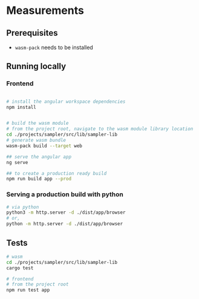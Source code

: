 # Measurements

## Prerequisites

- `wasm-pack` needs to be installed

## Running locally

### Frontend

```bash

# install the angular workspace dependencies
npm install


# build the wasm module
# from the project root, navigate to the wasm module library location
cd ./projects/sampler/src/lib/sampler-lib
# generate wasm bundle
wasm-pack build --target web

## serve the angular app
ng serve

## to create a production ready build
npm run build app --prod

```

### Serving a production build with python

```bash
# via python
python3 -m http.server -d ./dist/app/browser
# or,
python -m http.server -d ./dist/app/browser
```

## Tests
    
```bash
# wasm
cd ./projects/sampler/src/lib/sampler-lib
cargo test

# frontend
# from the project root
npm run test app
```

